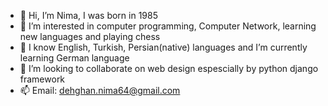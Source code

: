 - 👋 Hi, I’m Nima, I was born in 1985
- 👀 I’m interested in computer programming, Computer Network, learning new languages and playing chess 
- 🌱 I know English, Turkish, Persian(native) languages and I’m currently learning German language
- 💞️ I’m looking to collaborate on web design espescially by python django framework
- 📫 Email: dehghan.nima64@gmail.com

<!---
NimaDehghan/NimaDehghan is a ✨ special ✨ repository because its `README.md` (this file) appears on your GitHub profile.
You can click the Preview link to take a look at your changes.
--->
